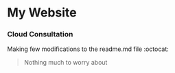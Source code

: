# My Website

### Cloud Consultation

Making few modifications to the readme.md file
:octocat:

> Nothing much to worry about
